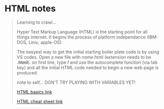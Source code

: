 # HTML notes
>
> Learning to crawl...
>
> Hyper Text Markup Language (HTML) is the starting point for all things internet. It begins the process of platform independance (IBM-DOS, Linix, apple-OS)
>
>The easyest way to get the initial starting boiler plate code is by using VS codes. Open a new file with *name*.html (extension needs to be **.html**). on first line, type ***!*** and use the autocomplete function (via tab key) and all the initial HTML code needed to begin a new web page is produced.
>
>note to self... DON'T TRY PLAYING WITH VARIABLES YET!
>
> [HTML basics link](https://developer.mozilla.org/en-US/docs/Learn/Getting_started_with_the_web/HTML_basics)
>
> [HTML cheat sheet link](https://www.w3schools.com/TAgs/default.asp)
>